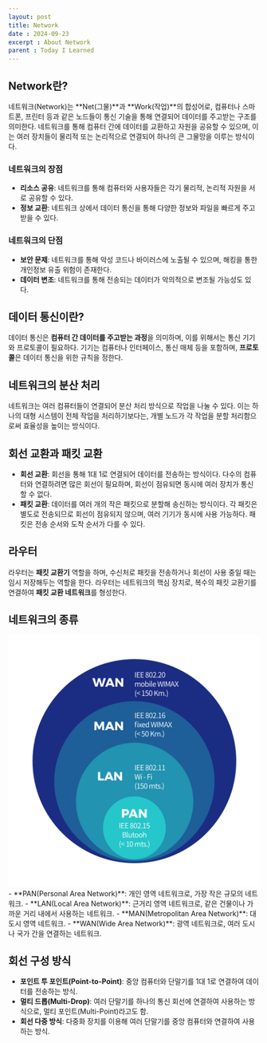```yaml
---
layout: post
title: Network
date : 2024-09-23
excerpt : About Network
parent : Today I Learned
---
```


## Network란?

네트워크(Network)는 **Net(그물)**과 **Work(작업)**의 합성어로, 컴퓨터나 스마트폰, 프린터 등과 같은 노드들이 통신 기술을 통해 연결되어 데이터를 주고받는 구조를 의미한다. 네트워크를 통해 컴퓨터 간에 데이터를 교환하고 자원을 공유할 수 있으며, 이는 여러 장치들이 물리적 또는 논리적으로 연결되어 하나의 큰 그물망을 이루는 방식이다.

### 네트워크의 장점
- **리소스 공유**: 네트워크를 통해 컴퓨터와 사용자들은 각기 물리적, 논리적 자원을 서로 공유할 수 있다.
- **정보 교환**: 네트워크 상에서 데이터 통신을 통해 다양한 정보와 파일을 빠르게 주고받을 수 있다.

### 네트워크의 단점
- **보안 문제**: 네트워크를 통해 악성 코드나 바이러스에 노출될 수 있으며, 해킹을 통한 개인정보 유출 위험이 존재한다.
- **데이터 변조**: 네트워크를 통해 전송되는 데이터가 악의적으로 변조될 가능성도 있다.

## 데이터 통신이란?
데이터 통신은 **컴퓨터 간 데이터를 주고받는 과정**을 의미하며, 이를 위해서는 통신 기기와 프로토콜이 필요하다. 기기는 컴퓨터나 인터페이스, 통신 매체 등을 포함하며, **프로토콜**은 데이터 통신을 위한 규칙을 정한다.

## 네트워크의 분산 처리
네트워크는 여러 컴퓨터들이 연결되어 분산 처리 방식으로 작업을 나눌 수 있다. 이는 하나의 대형 시스템이 전체 작업을 처리하기보다는, 개별 노드가 각 작업을 분할 처리함으로써 효율성을 높이는 방식이다.

## 회선 교환과 패킷 교환
- **회선 교환**: 회선을 통해 1대 1로 연결되어 데이터를 전송하는 방식이다. 다수의 컴퓨터와 연결하려면 많은 회선이 필요하며, 회선이 점유되면 동시에 여러 장치가 통신할 수 없다.
- **패킷 교환**: 데이터를 여러 개의 작은 패킷으로 분할해 송신하는 방식이다. 각 패킷은 별도로 전송되므로 회선이 점유되지 않으며, 여러 기기가 동시에 사용 가능하다. 패킷은 전송 순서와 도착 순서가 다를 수 있다.

## 라우터
라우터는 **패킷 교환기** 역할을 하며, 수신처로 패킷을 전송하거나 회선이 사용 중일 때는 임시 저장해두는 역할을 한다. 라우터는 네트워크의 핵심 장치로, 복수의 패킷 교환기를 연결하여 **패킷 교환 네트워크**를 형성한다.

## 네트워크의 종류
<div style="text-align: center;">
    <img src="../../../assets/images/network/20240923-network-type.png" alt="Network 종류를 시각화한 이미지">
</div>- **PAN(Personal Area Network)**: 개인 영역 네트워크로, 가장 작은 규모의 네트워크.
- **LAN(Local Area Network)**: 근거리 영역 네트워크로, 같은 건물이나 가까운 거리 내에서 사용하는 네트워크.
- **MAN(Metropolitan Area Network)**: 대도시 영역 네트워크.
- **WAN(Wide Area Network)**: 광역 네트워크로, 여러 도시나 국가 간을 연결하는 네트워크.

## 회선 구성 방식
- **포인트 투 포인트(Point-to-Point)**: 중앙 컴퓨터와 단말기를 1대 1로 연결하여 데이터를 전송하는 방식.
- **멀티 드롭(Multi-Drop)**: 여러 단말기를 하나의 통신 회선에 연결하여 사용하는 방식으로, 멀티 포인트(Multi-Point)라고도 함.
- **회선 다중 방식**: 다중화 장치를 이용해 여러 단말기를 중앙 컴퓨터와 연결하여 사용하는 방식.
